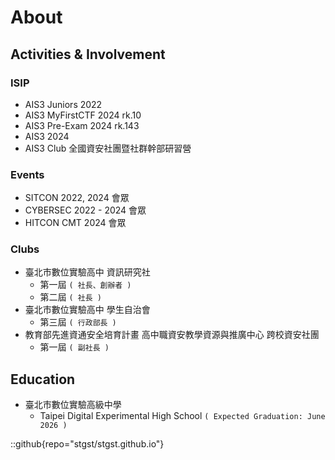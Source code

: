 # About

## Activities & Involvement

### ISIP
- AIS3 Juniors 2022
- AIS3 MyFirstCTF 2024 rk.10
- AIS3 Pre-Exam 2024 rk.143
- AIS3 2024
- AIS3 Club 全國資安社團暨社群幹部研習營

### Events
- SITCON 2022, 2024 會眾
- CYBERSEC 2022 - 2024 會眾
- HITCON CMT 2024 會眾

### Clubs
- 臺北市數位實驗高中 資訊研究社
    - 第一屆 `( 社長、創辦者 )`
    - 第二屆 `( 社長 )`
- 臺北市數位實驗高中 學生自治會
    - 第三屆 `( 行政部長 )`
- 教育部先進資通安全培育計畫 高中職資安教學資源與推廣中心 跨校資安社團
    - 第一屆 `( 副社長 )`

## Education

- 臺北市數位實驗高級中學
    - Taipei Digital Experimental High School `( Expected Graduation: June 2026 )`

::github{repo="stgst/stgst.github.io"}